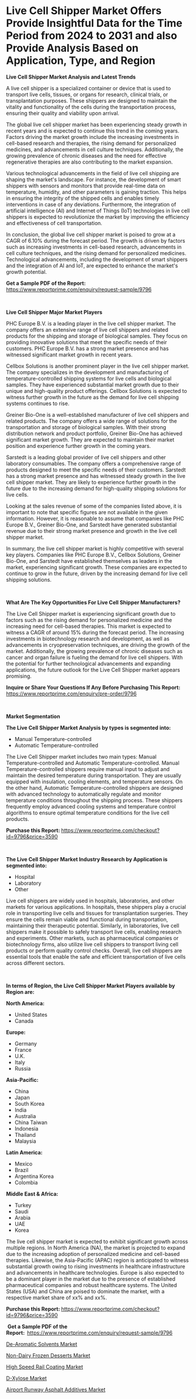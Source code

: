 <p><h1>Live Cell Shipper Market Offers Provide Insightful Data for the Time Period from 2024 to 2031 and also Provide Analysis Based on Application, Type, and Region</h1></p><p><strong>Live Cell Shipper Market Analysis and Latest Trends</strong></p>
<p><p>A live cell shipper is a specialized container or device that is used to transport live cells, tissues, or organs for research, clinical trials, or transplantation purposes. These shippers are designed to maintain the vitality and functionality of the cells during the transportation process, ensuring their quality and viability upon arrival.</p><p>The global live cell shipper market has been experiencing steady growth in recent years and is expected to continue this trend in the coming years. Factors driving the market growth include the increasing investments in cell-based research and therapies, the rising demand for personalized medicines, and advancements in cell culture techniques. Additionally, the growing prevalence of chronic diseases and the need for effective regenerative therapies are also contributing to the market expansion.</p><p>Various technological advancements in the field of live cell shipping are shaping the market's landscape. For instance, the development of smart shippers with sensors and monitors that provide real-time data on temperature, humidity, and other parameters is gaining traction. This helps in ensuring the integrity of the shipped cells and enables timely interventions in case of any deviations. Furthermore, the integration of artificial intelligence (AI) and Internet of Things (IoT) technologies in live cell shippers is expected to revolutionize the market by improving the efficiency and effectiveness of cell transportation.</p><p>In conclusion, the global live cell shipper market is poised to grow at a CAGR of 6.10% during the forecast period. The growth is driven by factors such as increasing investments in cell-based research, advancements in cell culture techniques, and the rising demand for personalized medicines. Technological advancements, including the development of smart shippers and the integration of AI and IoT, are expected to enhance the market's growth potential.</p></p>
<p><strong>Get a Sample PDF of the Report:&nbsp;</strong> <a href="https://www.reportprime.com/enquiry/request-sample/9796">https://www.reportprime.com/enquiry/request-sample/9796</a></p>
<p>&nbsp;</p>
<p><strong>Live Cell Shipper Major Market Players</strong></p>
<p><p>PHC Europe B.V. is a leading player in the live cell shipper market. The company offers an extensive range of live cell shippers and related products for the shipping and storage of biological samples. They focus on providing innovative solutions that meet the specific needs of their customers. PHC Europe B.V. has a strong market presence and has witnessed significant market growth in recent years.</p><p>Cellbox Solutions is another prominent player in the live cell shipper market. The company specializes in the development and manufacturing of temperature-controlled shipping systems for live cells and biological samples. They have experienced substantial market growth due to their unique and high-quality product offerings. Cellbox Solutions is expected to witness further growth in the future as the demand for live cell shipping systems continues to rise.</p><p>Greiner Bio-One is a well-established manufacturer of live cell shippers and related products. The company offers a wide range of solutions for the transportation and storage of biological samples. With their strong distribution network and product portfolio, Greiner Bio-One has achieved significant market growth. They are expected to maintain their market position and experience further growth in the coming years.</p><p>Sarstedt is a leading global provider of live cell shippers and other laboratory consumables. The company offers a comprehensive range of products designed to meet the specific needs of their customers. Sarstedt has a strong market presence and has witnessed steady growth in the live cell shipper market. They are likely to experience further growth in the future due to the increasing demand for high-quality shipping solutions for live cells.</p><p>Looking at the sales revenue of some of the companies listed above, it is important to note that specific figures are not available in the given information. However, it is reasonable to assume that companies like PHC Europe B.V., Greiner Bio-One, and Sarstedt have generated substantial revenue due to their strong market presence and growth in the live cell shipper market.</p><p>In summary, the live cell shipper market is highly competitive with several key players. Companies like PHC Europe B.V., Cellbox Solutions, Greiner Bio-One, and Sarstedt have established themselves as leaders in the market, experiencing significant growth. These companies are expected to continue to grow in the future, driven by the increasing demand for live cell shipping solutions.</p></p>
<p>&nbsp;</p>
<p><strong>What Are The Key Opportunities For Live Cell Shipper Manufacturers?</strong></p>
<p><p>The Live Cell Shipper market is experiencing significant growth due to factors such as the rising demand for personalized medicine and the increasing need for cell-based therapies. This market is expected to witness a CAGR of around 15% during the forecast period. The increasing investments in biotechnology research and development, as well as advancements in cryopreservation techniques, are driving the growth of the market. Additionally, the growing prevalence of chronic diseases such as cancer and organ failure is fueling the demand for live cell shippers. With the potential for further technological advancements and expanding applications, the future outlook for the Live Cell Shipper market appears promising.</p></p>
<p><strong>Inquire or Share Your Questions If Any Before Purchasing This Report:</strong> <a href="https://www.reportprime.com/enquiry/pre-order/9796">https://www.reportprime.com/enquiry/pre-order/9796</a></p>
<p>&nbsp;</p>
<p><strong>Market Segmentation</strong></p>
<p><strong>The Live Cell Shipper Market Analysis by types is segmented into:</strong></p>
<p><ul><li>Manual Temperature-controlled</li><li>Automatic Temperature-controlled</li></ul></p>
<p><p>The Live Cell Shipper market includes two main types: Manual Temperature-controlled and Automatic Temperature-controlled. Manual Temperature-controlled shippers require manual input to adjust and maintain the desired temperature during transportation. They are usually equipped with insulation, cooling elements, and temperature sensors. On the other hand, Automatic Temperature-controlled shippers are designed with advanced technology to automatically regulate and monitor temperature conditions throughout the shipping process. These shippers frequently employ advanced cooling systems and temperature control algorithms to ensure optimal temperature conditions for the live cell products.</p></p>
<p><strong>Purchase this Report:&nbsp;</strong><a href="https://www.reportprime.com/checkout?id=9796&price=3590">https://www.reportprime.com/checkout?id=9796&price=3590</a></p>
<p>&nbsp;</p>
<p><strong>The Live Cell Shipper Market Industry Research by Application is segmented into:</strong></p>
<p><ul><li>Hospital</li><li>Laboratory</li><li>Other</li></ul></p>
<p><p>Live cell shippers are widely used in hospitals, laboratories, and other markets for various applications. In hospitals, these shippers play a crucial role in transporting live cells and tissues for transplantation surgeries. They ensure the cells remain viable and functional during transportation, maintaining their therapeutic potential. Similarly, in laboratories, live cell shippers make it possible to safely transport live cells, enabling research and experiments. Other markets, such as pharmaceutical companies or biotechnology firms, also utilize live cell shippers to transport living cell products or perform quality control checks. Overall, live cell shippers are essential tools that enable the safe and efficient transportation of live cells across different sectors.</p></p>
<p>&nbsp;</p>
<p><strong>In terms of Region, the Live Cell Shipper Market Players available by Region are:</strong></p>
<p>
    <p> <strong> North America: </strong>
        <ul>
            <li>United States</li>
            <li>Canada</li>
        </ul>
        </p> 
    <p> <strong> Europe: </strong>
        <ul>
            <li>Germany</li>
            <li>France</li>
            <li>U.K.</li>
            <li>Italy</li>
            <li>Russia</li>
        </ul>
        </p> 
    <p> <strong> Asia-Pacific: </strong>
        <ul>
            <li>China</li>
            <li>Japan</li>
            <li>South Korea</li>
            <li>India</li>
            <li>Australia</li>
            <li>China Taiwan</li>
            <li>Indonesia</li>
            <li>Thailand</li>
            <li>Malaysia</li>
        </ul>
        </p> 
    <p> <strong> Latin America: </strong>
        <ul>
            <li>Mexico</li>
            <li>Brazil</li>
            <li>Argentina Korea</li>
            <li>Colombia</li>
        </ul>
        </p> 
    <p> <strong> Middle East & Africa: </strong>
        <ul>
            <li>Turkey</li>
            <li>Saudi</li>
            <li>Arabia</li>
            <li>UAE</li>
            <li>Korea</li>
        </ul>
    </p>
    </p>
<p><p>The live cell shipper market is expected to exhibit significant growth across multiple regions. In North America (NA), the market is projected to expand due to the increasing adoption of personalized medicine and cell-based therapies. Likewise, the Asia-Pacific (APAC) region is anticipated to witness substantial growth owing to rising investments in healthcare infrastructure and advancements in healthcare technologies. Europe is also expected to be a dominant player in the market due to the presence of established pharmaceutical companies and robust healthcare systems. The United States (USA) and China are poised to dominate the market, with a respective market share of xx% and xx%.</p></p>
<p><strong>Purchase this Report: </strong><a href="https://www.reportprime.com/checkout?id=9796&price=3590">https://www.reportprime.com/checkout?id=9796&price=3590</a></p>
<p>&nbsp;<strong>Get a Sample PDF of the Report:&nbsp;&nbsp;</strong><a href="https://www.reportprime.com/enquiry/request-sample/9796">https://www.reportprime.com/enquiry/request-sample/9796</a></p>
<p><strong></strong></p>
<p><p><a href="https://medium.com/@damionrunte/de-aromatic-solvents-market-research-report-its-history-and-forecast-2024-to-2031-b8110fad6113">De-Aromatic Solvents Market</a></p><p><a href="https://medium.com/@damionrunte/non-dairy-frozen-desserts-market-insight-market-trends-growth-forecasted-from-2024-to-2031-416306d5f84d">Non-Dairy Frozen Desserts Market</a></p><p><a href="https://medium.com/@damionrunte/high-speed-rail-coating-market-analysis-its-cagr-market-segmentation-and-global-industry-overview-7d1f90f10daf">High Speed Rail Coating Market</a></p><p><a href="https://medium.com/@damionrunte/d-xylose-nbsp-market-focuses-on-market-share-size-and-projected-forecast-till-2031-6df0a079f9fa">D-Xylose Market</a></p><p><a href="https://medium.com/@damionrunte/airport-runway-asphalt-additives-market-insight-market-trends-growth-forecasted-from-2024-to-bbc8b9a6c0de">Airport Runway Asphalt Additives Market</a></p></p>